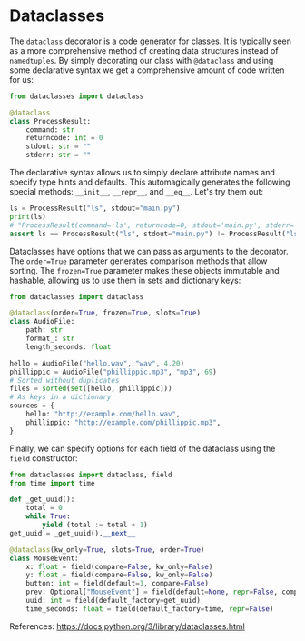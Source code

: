 # Dataclasses

The `dataclass` decorator is a code generator for classes. It is typically seen as a more comprehensive method of creating data structures instead of `namedtuples`. By simply decorating our class with `@dataclass` and using some declarative syntax we get a comprehensive amount of code written for us:
```python
from dataclasses import dataclass

@dataclass
class ProcessResult:
    command: str
    returncode: int = 0
    stdout: str = ""
    stderr: str = ""
```

The declarative syntax allows us to simply declare attribute names and specify type hints and defaults. This automagically generates the following special methods: `__init__`, `__repr__`, and `__eq__`. Let's try them out:
```python
ls = ProcessResult("ls", stdout="main.py")
print(ls)
# "ProcessResult(command='ls', returncode=0, stdout='main.py', stderr='')"
assert ls == ProcessResult("ls", stdout="main.py") != ProcessResult("ls")
```

Dataclasses have options that we can pass as arguments to the decorator. The `order=True` parameter generates comparison methods that allow sorting. The `frozen=True` parameter makes these objects immutable and hashable, allowing us to use them in sets and dictionary keys:
```python
from dataclasses import dataclass

@dataclass(order=True, frozen=True, slots=True)
class AudioFile:
    path: str
    format_: str
    length_seconds: float

hello = AudioFile("hello.wav", "wav", 4.20)
phillippic = AudioFile("phillippic.mp3", "mp3", 69)
# Sorted without duplicates
files = sorted(set([hello, phillippic]))
# As keys in a dictionary
sources = {
    hello: "http://example.com/hello.wav",
    phillippic: "http://example.com/phillippic.mp3",
}
```

Finally, we can specify options for each field of the dataclass using the `field` constructor:
```python
from dataclasses import dataclass, field
from time import time

def _get_uuid():
    total = 0
    while True:
        yield (total := total + 1)
get_uuid = _get_uuid().__next__

@dataclass(kw_only=True, slots=True, order=True)
class MouseEvent:
    x: float = field(compare=False, kw_only=False)
    y: float = field(compare=False, kw_only=False)
    button: int = field(default=1, compare=False)
    prev: Optional["MouseEvent"] = field(default=None, repr=False, compare=False)
    uuid: int = field(default_factory=get_uuid)
    time_seconds: float = field(default_factory=time, repr=False)
```

References:
https://docs.python.org/3/library/dataclasses.html
